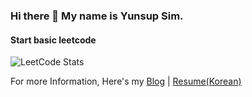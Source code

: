 ### Hi there 👋 My name is Yunsup Sim.

#### Start basic leetcode

![LeetCode Stats](https://leetcard.jacoblin.cool/pedogunu?theme=unicorn&font=Nanum%20Gothic&ext=activity)

For more Information, Here's my [Blog](https://ethansup.net/) | [Resume(Korean)](https://www.notion.so/pedogunu/About-94b0e8f76663444686805c113abcb7cd)
